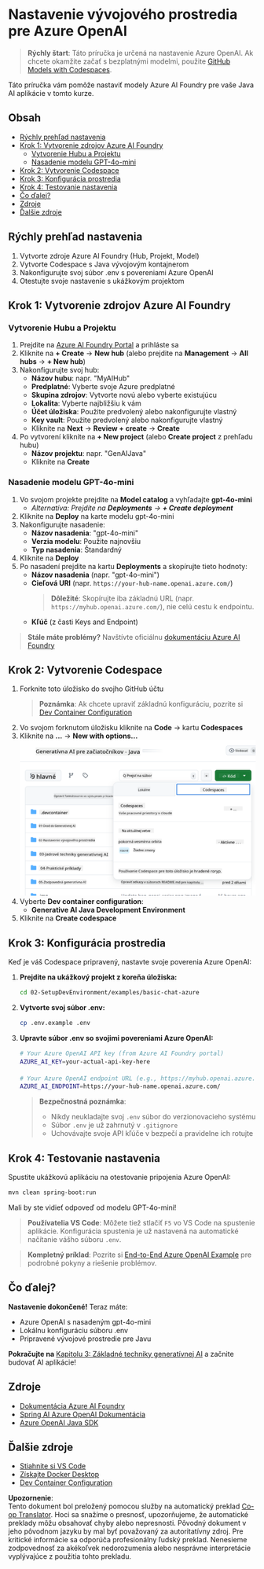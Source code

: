 <!--
CO_OP_TRANSLATOR_METADATA:
{
  "original_hash": "bfdb4b4eadbee3a59ef742439f58326a",
  "translation_date": "2025-07-27T13:24:54+00:00",
  "source_file": "02-SetupDevEnvironment/getting-started-azure-openai.md",
  "language_code": "sk"
}
-->
# Nastavenie vývojového prostredia pre Azure OpenAI

> **Rýchly štart**: Táto príručka je určená na nastavenie Azure OpenAI. Ak chcete okamžite začať s bezplatnými modelmi, použite [GitHub Models with Codespaces](./README.md#quick-start-cloud).

Táto príručka vám pomôže nastaviť modely Azure AI Foundry pre vaše Java AI aplikácie v tomto kurze.

## Obsah

- [Rýchly prehľad nastavenia](../../../02-SetupDevEnvironment)
- [Krok 1: Vytvorenie zdrojov Azure AI Foundry](../../../02-SetupDevEnvironment)
  - [Vytvorenie Hubu a Projektu](../../../02-SetupDevEnvironment)
  - [Nasadenie modelu GPT-4o-mini](../../../02-SetupDevEnvironment)
- [Krok 2: Vytvorenie Codespace](../../../02-SetupDevEnvironment)
- [Krok 3: Konfigurácia prostredia](../../../02-SetupDevEnvironment)
- [Krok 4: Testovanie nastavenia](../../../02-SetupDevEnvironment)
- [Čo ďalej?](../../../02-SetupDevEnvironment)
- [Zdroje](../../../02-SetupDevEnvironment)
- [Ďalšie zdroje](../../../02-SetupDevEnvironment)

## Rýchly prehľad nastavenia

1. Vytvorte zdroje Azure AI Foundry (Hub, Projekt, Model)
2. Vytvorte Codespace s Java vývojovým kontajnerom
3. Nakonfigurujte svoj súbor .env s povereniami Azure OpenAI
4. Otestujte svoje nastavenie s ukážkovým projektom

## Krok 1: Vytvorenie zdrojov Azure AI Foundry

### Vytvorenie Hubu a Projektu

1. Prejdite na [Azure AI Foundry Portal](https://ai.azure.com/) a prihláste sa
2. Kliknite na **+ Create** → **New hub** (alebo prejdite na **Management** → **All hubs** → **+ New hub**)
3. Nakonfigurujte svoj hub:
   - **Názov hubu**: napr. "MyAIHub"
   - **Predplatné**: Vyberte svoje Azure predplatné
   - **Skupina zdrojov**: Vytvorte novú alebo vyberte existujúcu
   - **Lokalita**: Vyberte najbližšiu k vám
   - **Účet úložiska**: Použite predvolený alebo nakonfigurujte vlastný
   - **Key vault**: Použite predvolený alebo nakonfigurujte vlastný
   - Kliknite na **Next** → **Review + create** → **Create**
4. Po vytvorení kliknite na **+ New project** (alebo **Create project** z prehľadu hubu)
   - **Názov projektu**: napr. "GenAIJava"
   - Kliknite na **Create**

### Nasadenie modelu GPT-4o-mini

1. Vo svojom projekte prejdite na **Model catalog** a vyhľadajte **gpt-4o-mini**
   - *Alternatíva: Prejdite na **Deployments** → **+ Create deployment***
2. Kliknite na **Deploy** na karte modelu gpt-4o-mini
3. Nakonfigurujte nasadenie:
   - **Názov nasadenia**: "gpt-4o-mini"
   - **Verzia modelu**: Použite najnovšiu
   - **Typ nasadenia**: Štandardný
4. Kliknite na **Deploy**
5. Po nasadení prejdite na kartu **Deployments** a skopírujte tieto hodnoty:
   - **Názov nasadenia** (napr. "gpt-4o-mini")
   - **Cieľová URI** (napr. `https://your-hub-name.openai.azure.com/`) 
      > **Dôležité**: Skopírujte iba základnú URL (napr. `https://myhub.openai.azure.com/`), nie celú cestu k endpointu.
   - **Kľúč** (z časti Keys and Endpoint)

> **Stále máte problémy?** Navštívte oficiálnu [dokumentáciu Azure AI Foundry](https://learn.microsoft.com/azure/ai-foundry/how-to/create-projects?tabs=ai-foundry&pivots=hub-project)

## Krok 2: Vytvorenie Codespace

1. Forknite toto úložisko do svojho GitHub účtu
   > **Poznámka**: Ak chcete upraviť základnú konfiguráciu, pozrite si [Dev Container Configuration](../../../.devcontainer/devcontainer.json)
2. Vo svojom forknutom úložisku kliknite na **Code** → kartu **Codespaces**
3. Kliknite na **...** → **New with options...**
![vytváranie codespace s možnosťami](../../../translated_images/codespaces.9945ded8ceb431a58e8bee7f212e8c62b55733b7e302fd58194fadc95472fa3c.sk.png)
4. Vyberte **Dev container configuration**: 
   - **Generative AI Java Development Environment**
5. Kliknite na **Create codespace**

## Krok 3: Konfigurácia prostredia

Keď je váš Codespace pripravený, nastavte svoje poverenia Azure OpenAI:

1. **Prejdite na ukážkový projekt z koreňa úložiska:**
   ```bash
   cd 02-SetupDevEnvironment/examples/basic-chat-azure
   ```

2. **Vytvorte svoj súbor .env:**
   ```bash
   cp .env.example .env
   ```

3. **Upravte súbor .env so svojimi povereniami Azure OpenAI:**
   ```bash
   # Your Azure OpenAI API key (from Azure AI Foundry portal)
   AZURE_AI_KEY=your-actual-api-key-here
   
   # Your Azure OpenAI endpoint URL (e.g., https://myhub.openai.azure.com/)
   AZURE_AI_ENDPOINT=https://your-hub-name.openai.azure.com/
   ```

   > **Bezpečnostná poznámka**: 
   > - Nikdy neukladajte svoj `.env` súbor do verzionovacieho systému
   > - Súbor `.env` je už zahrnutý v `.gitignore`
   > - Uchovávajte svoje API kľúče v bezpečí a pravidelne ich rotujte

## Krok 4: Testovanie nastavenia

Spustite ukážkovú aplikáciu na otestovanie pripojenia Azure OpenAI:

```bash
mvn clean spring-boot:run
```

Mali by ste vidieť odpoveď od modelu GPT-4o-mini!

> **Používatelia VS Code**: Môžete tiež stlačiť `F5` vo VS Code na spustenie aplikácie. Konfigurácia spustenia je už nastavená na automatické načítanie vášho súboru `.env`.

> **Kompletný príklad**: Pozrite si [End-to-End Azure OpenAI Example](./examples/basic-chat-azure/README.md) pre podrobné pokyny a riešenie problémov.

## Čo ďalej?

**Nastavenie dokončené!** Teraz máte:
- Azure OpenAI s nasadeným gpt-4o-mini
- Lokálnu konfiguráciu súboru .env
- Pripravené vývojové prostredie pre Javu

**Pokračujte na** [Kapitolu 3: Základné techniky generatívnej AI](../03-CoreGenerativeAITechniques/README.md) a začnite budovať AI aplikácie!

## Zdroje

- [Dokumentácia Azure AI Foundry](https://learn.microsoft.com/azure/ai-services/)
- [Spring AI Azure OpenAI Dokumentácia](https://docs.spring.io/spring-ai/reference/api/clients/azure-openai-chat.html)
- [Azure OpenAI Java SDK](https://learn.microsoft.com/java/api/overview/azure/ai-openai-readme)

## Ďalšie zdroje

- [Stiahnite si VS Code](https://code.visualstudio.com/Download)
- [Získajte Docker Desktop](https://www.docker.com/products/docker-desktop)
- [Dev Container Configuration](../../../.devcontainer/devcontainer.json)

**Upozornenie**:  
Tento dokument bol preložený pomocou služby na automatický preklad [Co-op Translator](https://github.com/Azure/co-op-translator). Hoci sa snažíme o presnosť, upozorňujeme, že automatické preklady môžu obsahovať chyby alebo nepresnosti. Pôvodný dokument v jeho pôvodnom jazyku by mal byť považovaný za autoritatívny zdroj. Pre kritické informácie sa odporúča profesionálny ľudský preklad. Nenesieme zodpovednosť za akékoľvek nedorozumenia alebo nesprávne interpretácie vyplývajúce z použitia tohto prekladu.